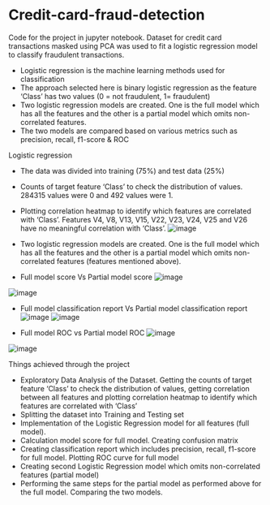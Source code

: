 # Credit-card-fraud-detection
Code for the project in jupyter notebook. Dataset for credit card transactions masked using PCA was used to fit a logistic regression model to classify fraudulent transactions.

-	Logistic regression is the machine learning methods used for classification
-	The approach selected here is binary logistic regression as the feature ‘Class’ has two values (0 = not fraudulent, 1= fraudulent)
-	Two logistic regression models are created. One is the full model which has all the features and the other is a partial model which omits non-correlated features.
-	The two models are compared based on various metrics such as precision, recall, f1-score & ROC 

Logistic regression
-	The data was divided into training (75%) and test data (25%)
-	Counts of target feature ‘Class’ to check the distribution of values. 284315 values were 0 and 492 values were 1.
-	Plotting correlation heatmap to identify which features are correlated with ‘Class’. Features V4, V8, V13, V15, V22, V23, V24, V25 and V26 have no meaningful correlation with ‘Class’.
![image](https://user-images.githubusercontent.com/44408619/213869625-ecd63cd9-2c3c-43ce-bab9-c63085eeadfe.png)


 -	Two logistic regression models are created. One is the full model which has all the features and the other is a partial model which omits non-correlated features (features mentioned above).
-	Full model score Vs Partial model score
![image](https://user-images.githubusercontent.com/44408619/213869643-01b5ef45-cf89-49f5-aca2-34d5c8af92a6.png)

![image](https://user-images.githubusercontent.com/44408619/213869648-fc5be507-c41c-4008-ae22-25b98ba57068.png)


-	Full model classification report Vs Partial model classification report
![image](https://user-images.githubusercontent.com/44408619/213869450-dabc90d1-d638-430e-87dc-bf85e439d59c.png)
![image](https://user-images.githubusercontent.com/44408619/213869453-acb3530a-6a7d-4106-ac03-79fdb2ee3701.png)

-	Full model ROC vs Partial model ROC
![image](https://user-images.githubusercontent.com/44408619/213869659-3667d206-12c1-49ee-afb2-da623e4e2c67.png)

![image](https://user-images.githubusercontent.com/44408619/213869664-34565d28-8922-469a-b33b-ab017a0286f4.png)


Things achieved through the project
-	Exploratory Data Analysis of the Dataset. Getting the counts of target feature ‘Class’ to check the distribution of values, getting correlation between all features and plotting correlation heatmap to identify which features are correlated with ‘Class’
-	Splitting the dataset into Training and Testing set
-	Implementation of the Logistic Regression model for all features (full model).
-	Calculation model score for full model. Creating confusion matrix
-	Creating classification report which includes precision, recall, f1-score for full model. Plotting ROC curve for full model
-	Creating second Logistic Regression model which omits non-correlated features (partial model)
-	Performing the same steps for the partial model as performed above for the full model. Comparing the two models.
	 
